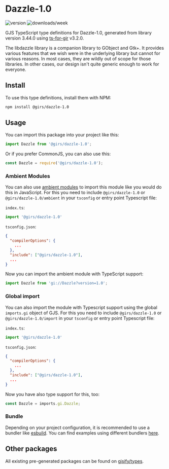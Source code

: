 
# Dazzle-1.0

![version](https://img.shields.io/npm/v/@girs/dazzle-1.0)
![downloads/week](https://img.shields.io/npm/dw/@girs/dazzle-1.0)


GJS TypeScript type definitions for Dazzle-1.0, generated from library version 3.44.0 using [ts-for-gir](https://github.com/gjsify/ts-for-gir) v3.2.0.

The libdazzle library is a companion library to GObject and Gtk+. It provides various features that we wish were in the underlying library but cannot for various reasons. In most cases, they are wildly out of scope for those libraries. In other cases, our design isn't quite generic enough to work for everyone.

## Install

To use this type definitions, install them with NPM:
```bash
npm install @girs/dazzle-1.0
```

## Usage

You can import this package into your project like this:
```ts
import Dazzle from '@girs/dazzle-1.0';
```

Or if you prefer CommonJS, you can also use this:
```ts
const Dazzle = require('@girs/dazzle-1.0');
```

### Ambient Modules

You can also use [ambient modules](https://github.com/gjsify/ts-for-gir/tree/main/packages/cli#ambient-modules) to import this module like you would do this in JavaScript.
For this you need to include `@girs/dazzle-1.0` or `@girs/dazzle-1.0/ambient` in your `tsconfig` or entry point Typescript file:

`index.ts`:
```ts
import '@girs/dazzle-1.0'
```

`tsconfig.json`:
```json
{
  "compilerOptions": {
    ...
  },
  "include": ["@girs/dazzle-1.0"],
  ...
}
```

Now you can import the ambient module with TypeScript support: 

```ts
import Dazzle from 'gi://Dazzle?version=1.0';
```

### Global import

You can also import the module with Typescript support using the global `imports.gi` object of GJS.
For this you need to include `@girs/dazzle-1.0` or `@girs/dazzle-1.0/import` in your `tsconfig` or entry point Typescript file:

`index.ts`:
```ts
import '@girs/dazzle-1.0'
```

`tsconfig.json`:
```json
{
  "compilerOptions": {
    ...
  },
  "include": ["@girs/dazzle-1.0"],
  ...
}
```

Now you have also type support for this, too:

```ts
const Dazzle = imports.gi.Dazzle;
```

### Bundle

Depending on your project configuration, it is recommended to use a bundler like [esbuild](https://esbuild.github.io/). You can find examples using different bundlers [here](https://github.com/gjsify/ts-for-gir/tree/main/examples).

## Other packages

All existing pre-generated packages can be found on [gjsify/types](https://github.com/gjsify/types).

